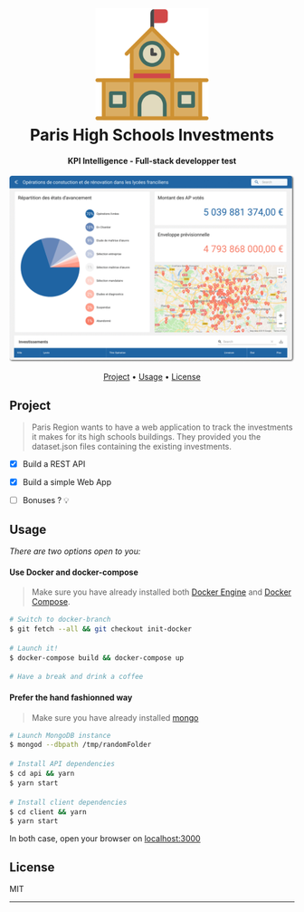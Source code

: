 <h1 align="center">
    <br>
    <img src="./docs/logo.png" width="200">
    <br>
    Paris High Schools Investments
    <br>
</h1>

<h4 align="center">KPI Intelligence - Full-stack developper test</h4>

<p align="center">
  <img src="./docs/Screenshot.png" alt="KPI Dashboard" width="738">
</p>

<p align="center">
  <a href="#project">Project</a> •
  <a href="#usage">Usage</a> •
  <a href="#license">License</a>
</p>

## Project

> Paris Region wants to have a web application to track the investments it makes for its high schools buildings. They provided you the dataset.json files containing the existing investments.

- [x] Build a REST API

- [x] Build a simple Web App

- [ ] Bonuses ? 💡

## Usage

_There are two options open to you:_

#### Use Docker and docker-compose
> Make sure you have already installed both [Docker Engine](https://docs.docker.com/install/) and [Docker Compose](https://docs.docker.com/compose/install/).

```sh
# Switch to docker-branch
$ git fetch --all && git checkout init-docker

# Launch it!
$ docker-compose build && docker-compose up

# Have a break and drink a coffee
```

#### Prefer the hand fashionned way
> Make sure you have already installed [mongo](https://docs.mongodb.com/manual/installation/)
```sh
# Launch MongoDB instance
$ mongod --dbpath /tmp/randomFolder

# Install API dependencies
$ cd api && yarn
$ yarn start

# Install client dependencies
$ cd client && yarn
$ yarn start
```

In both case, open your browser on [localhost:3000](http://localhost:3000)

## License

MIT

---
